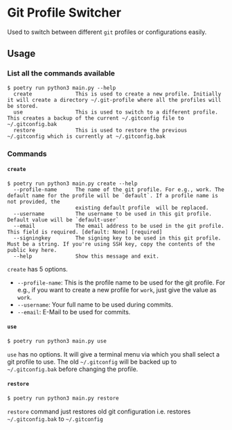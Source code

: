 # Git Profile Switcher

Used to switch between different `git` profiles or configurations easily.

## Usage

### List all the commands available

```text
$ poetry run python3 main.py --help
  create              This is used to create a new profile. Initially it will create a directory ~/.git-profile where all the profiles will be stored. 
  use                 This is used to switch to a different profile. This creates a backup of the current ~/.gitconfig file to ~/.gitconfig.bak
  restore             This is used to restore the previous ~/.gitconfig which is currently at ~/.gitconfig.bak
```

### Commands

#### `create`

```text
$ poetry run python3 main.py create --help
  --profile-name      The name of the git profile. For e.g., work. The default name for the profile will be `default`. If a profile name is not provided, the
                      existing default profile  will be replaced.
  --username          The username to be used in this git profile. Default value will be `default-user`
  --email             The email address to be used in the git profile. This field is required. [default: None] [required]
  --signingkey        The signing key to be used in this git profile. Must be a string. If you're using SSH key, copy the contents of the public key here.
  --help              Show this message and exit.
```

`create` has $5$ options.

- `--profile-name`: This is the profile name to be used for the git profile. For e.g., if you want to create a new profile for `work`, just give the value as `work`.
- `--username`: Your full name to be used during commits.
- `--email`: E-Mail to be used for commits.

#### `use`

```sh
$ poetry run python3 main.py use
```

`use` has no options. It will give a terminal menu via which you shall select a git profile to use. The old `~/.gitconfig` will be backed up to `~/.gitconfig.bak` before changing the profile.

#### `restore`

```sh
$ poetry run python3 main.py restore
```

`restore` command just restores old git configuration i.e. restores `~/.gitconfig.bak` to `~/.gitconfig`
